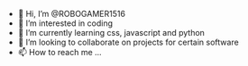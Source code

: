 - 👋 Hi, I’m @ROBOGAMER1516
- 👀 I’m interested in coding
- 🌱 I’m currently learning css, javascript and python
- 💞️ I’m looking to collaborate on projects for certain software
- 📫 How to reach me ...

<!---
ROBOGAMER1516/ROBOGAMER1516 is a ✨ special ✨ repository because its `README.md` (this file) appears on your GitHub profile.
You can click the Preview link to take a look at your changes.
--->
